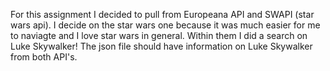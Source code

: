 For this assignment I decided to pull from Europeana API and SWAPI (star wars api). I decide on the star wars one because it was much easier for me to naviagte and I love star wars in general. Within them I did a search on Luke Skywalker! The json file should have information on Luke Skywalker from both API's.


